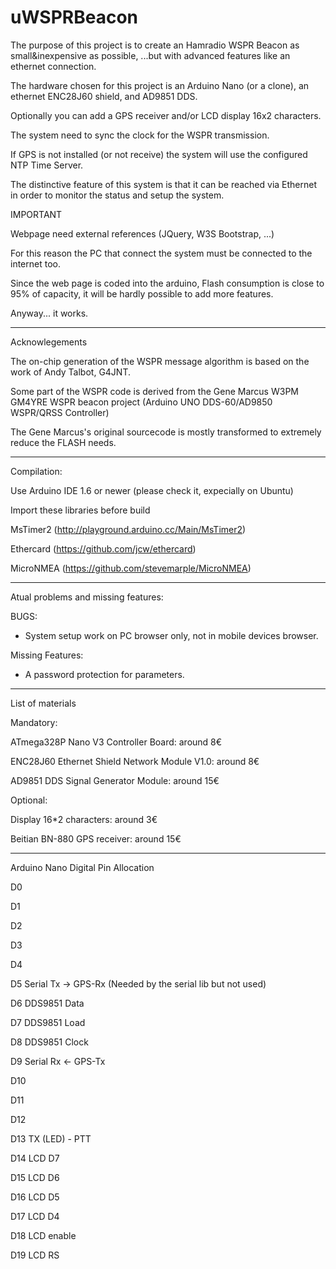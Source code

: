 # uWSPRBeacon
The purpose of this project is to create an Hamradio WSPR Beacon as small&inexpensive as possible, ...but with advanced features like an ethernet connection.

The hardware chosen for this project is an Arduino Nano (or a clone), an ethernet ENC28J60 shield, and AD9851 DDS.

Optionally you can add a GPS receiver and/or LCD display 16x2 characters.

The system need to sync the clock for the WSPR transmission.

If GPS is not installed (or not receive) the system will use the configured NTP Time Server.

The distinctive feature of this system is that it can be reached via Ethernet in order to monitor the status and setup the system.

IMPORTANT

Webpage need external references (JQuery, W3S Bootstrap, ...)

For this reason the PC that connect the system must be connected to the internet too.

Since the web page is coded into the arduino, Flash consumption is close to 95% of capacity, it will be hardly possible to add more features.

Anyway... it works.

--------------------------------------------------

Acknowlegements

The on-chip generation of the WSPR message algorithm is based on the work of Andy Talbot, G4JNT.

Some part of the WSPR code is derived from the Gene Marcus W3PM GM4YRE WSPR beacon project (Arduino UNO DDS-60/AD9850 WSPR/QRSS Controller)

The Gene Marcus's original sourcecode is mostly transformed to extremely reduce the FLASH needs.

--------------------------------------------------

Compilation:

Use Arduino IDE 1.6 or newer (please check it, expecially on Ubuntu)

Import these libraries before build

 MsTimer2 (http://playground.arduino.cc/Main/MsTimer2)

 Ethercard (https://github.com/jcw/ethercard)

 MicroNMEA (https://github.com/stevemarple/MicroNMEA)

--------------------------------------------------

Atual problems and missing features:

BUGS:
 
 - System setup work on PC browser only, not in mobile devices browser.

Missing Features:
 
 - A password protection for parameters.
 
--------------------------------------------------

List of materials

Mandatory:

ATmega328P Nano V3 Controller Board: around 8€

ENC28J60 Ethernet Shield Network Module V1.0: around 8€

AD9851 DDS Signal Generator Module: around 15€

Optional:

Display 16*2 characters: around 3€

Beitian BN-880 GPS receiver: around 15€

--------------------------------------------------

  Arduino Nano Digital Pin Allocation
  
  D0
  
  D1
  
  D2  
  
  D3
  
  D4  
  
  D5  Serial Tx -> GPS-Rx (Needed by the serial lib but not used)
  
  D6  DDS9851 Data
  
  D7  DDS9851 Load
  
  D8  DDS9851 Clock
  
  D9  Serial Rx <- GPS-Tx
  
  D10 
  
  D11
  
  D12 
  
  D13 TX (LED) - PTT
  
  D14 LCD D7
  
  D15 LCD D6
  
  D16 LCD D5
  
  D17 LCD D4
  
  D18 LCD enable
  
  D19 LCD RS
